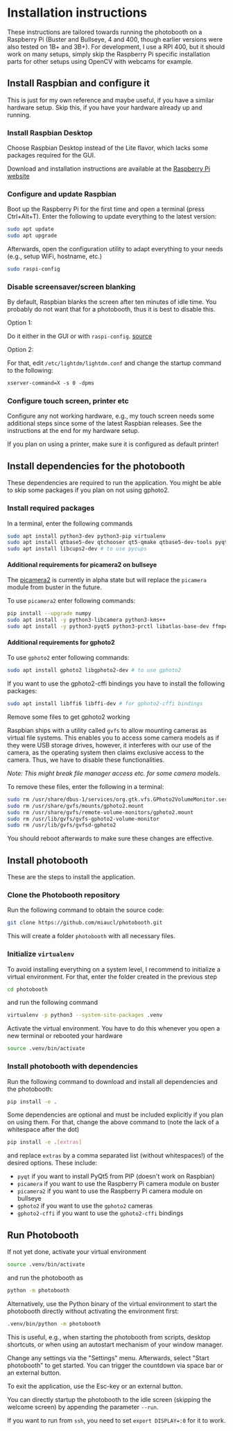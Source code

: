 # Installation instructions

These instructions are tailored towards running the photobooth on a Raspberry Pi (Buster and Bullseye, 4 and 400, though earlier versions were also tested on 1B+ and 3B+).
For development, I use a RPI 400, but it should work on many setups, simply skip the Raspberry Pi specific installation parts for other setups using OpenCV with webcams for example.

## Install Raspbian and configure it

This is just for my own reference and maybe useful, if you have a similar hardware setup.
Skip this, if you have your hardware already up and running.

### Install Raspbian Desktop

Choose Raspbian Desktop instead of the Lite flavor, which lacks some packages required for the GUI.

Download and installation instructions are available at the [Raspberry Pi website](https://www.raspberrypi.org/documentation/installation/installing-images/)

### Configure and update Raspbian

Boot up the Raspberry Pi for the first time and open a terminal (press Ctrl+Alt+T).
Enter the following to update everything to the latest version:

```bash
sudo apt update
sudo apt upgrade
```

Afterwards, open the configuration utility to adapt everything to your needs (e.g., setup WiFi, hostname, etc.)

```bash
sudo raspi-config
```

### Disable screensaver/screen blanking

By default, Raspbian blanks the screen after ten minutes of idle time.
You probably do not want that for a photobooth, thus it is best to disable this.

Option 1:

Do it either in the GUI or with `raspi-config`. [source](https://pimylifeup.com/raspberry-pi-disable-screen-blanking/)

Option 2:

For that, edit  `/etc/lightdm/lightdm.conf` and change the startup command to the following:

```txt
xserver-command=X -s 0 -dpms
```

### Configure touch screen, printer etc

Configure any not working hardware, e.g., my touch screen needs some additional steps since some of the latest Raspbian releases.
See the instructions at the end for my hardware setup.

If you plan on using a printer, make sure it is configured as default printer!

## Install dependencies for the photobooth

These dependencies are required to run the application.
You might be able to skip some packages if you plan on not using gphoto2.

### Install required packages

In a terminal, enter the following commands

```bash
sudo apt install python3-dev python3-pip virtualenv 
sudo apt install qtbase5-dev qtchooser qt5-qmake qtbase5-dev-tools pyqt5-dev pyqt5-dev-tools # for PyQt5-GUI
sudo apt install libcups2-dev # to use pycups
```

#### Additional requirements for picamera2 on bullseye

The [picamera2](https://github.com/raspberrypi/picamera2) is currently in alpha state but will replace the `picamera` module from buster in the future.

To use `picamera2` enter following commands:

```bash
pip install --upgrade numpy
sudo apt install -y python3-libcamera python3-kms++
sudo apt install -y python3-pyqt5 python3-prctl libatlas-base-dev ffmpeg python3-pip
```

#### Additional requirements for gphoto2

To use `gphoto2` enter following commands:

```bash
sudo apt install gphoto2 libgphoto2-dev # to use gphoto2
```

If you want to use the gphoto2-cffi bindings you have to install the following packages:

```bash
sudo apt install libffi6 libffi-dev # for gphoto2-cffi bindings
```

Remove some files to get gphoto2 working

Raspbian ships with a utility called `gvfs` to allow mounting cameras as virtual file systems.
This enables you to access some camera models as if they were USB storage drives, however, it interferes with our use of the camera, as the operating system then claims exclusive access to the camera.
Thus, we have to disable these functionalities.

*Note: This might break file manager access etc. for some camera models.*

To remove these files, enter the following in a terminal:

```bash
sudo rm /usr/share/dbus-1/services/org.gtk.vfs.GPhoto2VolumeMonitor.service
sudo rm /usr/share/gvfs/mounts/gphoto2.mount
sudo rm /usr/share/gvfs/remote-volume-monitors/gphoto2.mount
sudo rm /usr/lib/gvfs/gvfs-gphoto2-volume-monitor
sudo rm /usr/lib/gvfs/gvfsd-gphoto2
```

You should reboot afterwards to make sure these changes are effective.

## Install photobooth

These are the steps to install the application.

### Clone the Photobooth repository

Run the following command to obtain the source code:

```bash
git clone https://github.com/miaucl/photobooth.git
```

This will create a folder `photobooth` with all necessary files.

### Initialize `virtualenv`

To avoid installing everything on a system level, I recommend to initialize a virtual environment.
For that, enter the folder created in the previous step

```bash
cd photobooth
```

and run the following command

```bash
virtualenv -p python3 --system-site-packages .venv
```

Activate the virtual environment.
You have to do this whenever you open a new terminal or rebooted your hardware

```bash
source .venv/bin/activate
```

### Install photobooth with dependencies

Run the following command to download and install all dependencies and the photobooth:

```bash
pip install -e .
```

Some dependencies are optional and must be included explicitly if you plan on using them.
For that, change the above command to (note the lack of a whitespace after the dot)

```bash
pip install -e .[extras]
```

and replace `extras` by a comma separated list (without whitespaces!) of the desired options.
These include:

- `pyqt` if you want to install PyQt5 from PIP (doesn't work on Raspbian)
- `picamera` if you want to use the Raspberry Pi camera module on buster
- `picamera2` if you want to use the Raspberry Pi camera module on bullseye
- `gphoto2` if you want to use the `gphoto2` cameras
- `gphoto2-cffi` if you want to use the `gphoto2-cffi` bindings

## Run Photobooth

If not yet done, activate your virtual environment

```bash
source .venv/bin/activate
```

and run the photobooth as

```bash
python -m photobooth
```

Alternatively, use the Python binary of the virtual environment to start the photobooth directly without activating the environment first:

```bash
.venv/bin/python -m photobooth
```

This is useful, e.g., when starting the photobooth from scripts, desktop shortcuts, or when using an autostart mechanism of your window manager.

Change any settings via the "Settings" menu.
Afterwards, select "Start photobooth" to get started.
You can trigger the countdown via space bar or an external button.

To exit the application, use the Esc-key or an external button.

You can directly startup the photobooth to the idle screen (skipping the welcome screen) by appending the parameter `--run`.

If you want to run from `ssh`, you need to set `export DISPLAY=:0` for it to work.

